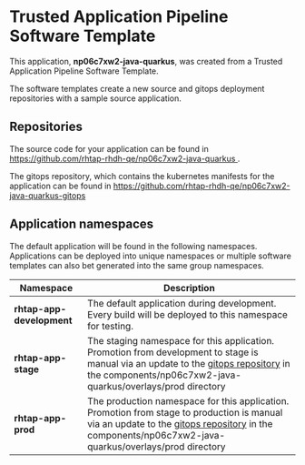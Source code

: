 # Trusted Application Pipeline Software Template

This application, **np06c7xw2-java-quarkus**, was created from a Trusted Application Pipeline Software Template.

The software templates create a new source and gitops deployment repositories with a sample source application. 

## Repositories

The source code for your application can be found in [https://github.com/rhtap-rhdh-qe/np06c7xw2-java-quarkus ](https://github.com/rhtap-rhdh-qe/np06c7xw2-java-quarkus ).
 
The gitops repository, which contains the kubernetes manifests for the application can be found in 
[https://github.com/rhtap-rhdh-qe/np06c7xw2-java-quarkus-gitops ](https://github.com/rhtap-rhdh-qe/np06c7xw2-java-quarkus-gitops ) 

## Application namespaces 

The default application will be found in the following namespaces. Applications can be deployed into unique namespaces or multiple software templates can also bet generated into the same group namespaces.  

|  Namespace   |  Description   |  
| -------- | -------- |   
| **rhtap-app-development** | The default application during development. Every build will be deployed to this namespace for testing. | 
| **rhtap-app-stage** | The staging namespace for this application. Promotion from development to stage is manual via an update to the [gitops repository](https://github.com/rhtap-rhdh-qe/np06c7xw2-java-quarkus-gitops ) in the components/np06c7xw2-java-quarkus/overlays/prod directory |  
| **rhtap-app-prod** | The production namespace for this application. Promotion from stage to production is manual via an update to the [gitops repository](https://github.com/rhtap-rhdh-qe/np06c7xw2-java-quarkus-gitops ) in the components/np06c7xw2-java-quarkus/overlays/prod directory | 